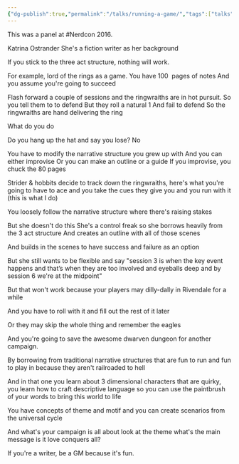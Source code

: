 ```yaml
---
{"dg-publish":true,"permalink":"/talks/running-a-game/","tags":["talks","nerdcon","rpg","gming"],"noteIcon":1}
---
```


This was a panel at #Nerdcon 2016.

Katrina Ostrander
She's a fiction writer as her background

If you stick to the three act structure, nothing will work.

For example, lord of the rings as a game.
You have 100  pages of notes
And you assume you're going to succeed

Flash forward a couple of sessions and the ringwraiths are in hot pursuit.
So you tell them to to defend
But they roll a natural 1
And fail to defend
So the ringwraiths are hand delivering the ring

What do you do

Do you hang up the hat and say you lose?
No

You have to modify the narrative structure you grew up with
And you can either improvise
Or you can make an outline or a guide
If you improvise, you chuck the 80 pages

Strider & hobbits decide to track down the ringwraiths, here's what you're going to have to ace and you take the cues they give you and you run with it (this is what I do)

You loosely follow the narrative structure where there's raising stakes

But she doesn't do this
She's a control freak so she borrows heavily from the 3 act structure
And creates an outline with all of those scenes

And builds in the scenes to have success and failure as an option

But she still wants to be flexible and say "session 3 is when the key event happens and that’s when they are too involved and eyeballs deep and by session 6 we're at the midpoint"

But that won't work because your players may dilly-dally in Rivendale for a while

And you have to roll with it and fill out the rest of it later

Or they may skip the whole thing and remember the eagles

And you're going to save the awesome dwarven dungeon for another campaign.

By borrowing from traditional narrative structures that are fun to run and fun to play in because they aren't railroaded to hell


And in that one you learn about 3 dimensional characters that are quirky, you learn how to craft descriptive language so you can use the paintbrush of your words to bring this world to life

You have concepts of theme and motif and you can create scenarios from the universal cycle

And what's your campaign is all about look at the theme what's the main message is it love conquers all?

If you're a writer, be a GM because it's fun.